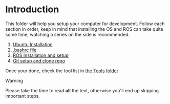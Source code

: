 # Introduction

This folder will help you setup your computer for development. Follow each section in order, keep in mind that installing the OS and ROS can take quite some time, watching a series on the side is recommended.

1. [Ubuntu Installation](Ubuntu%20Setup.md)
2. [.bashrc file](bashrc%20file.md)
3. [ROS Installation and setup](ROS%20Setup.md)
4. [Git setup and clone repo](Git%20Setup.md)

Once your done, check the tool list in [the Tools folder](../Tools)

> [!WARNING]
> Please take the time to read **all** the text, otherwise you'll end up skipping important steps.
